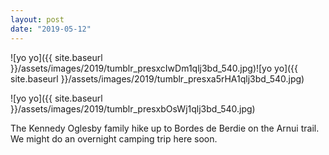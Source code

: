 ```yaml
---
layout: post
date: "2019-05-12"
---
```


![yo yo]({{ site.baseurl }}/assets/images/2019/tumblr_presxcIwDm1qlj3bd_540.jpg)![yo yo]({{ site.baseurl }}/assets/images/2019/tumblr_presxa5rHA1qlj3bd_540.jpg)

![yo yo]({{ site.baseurl }}/assets/images/2019/tumblr_presxbOsWj1qlj3bd_540.jpg)

The Kennedy Oglesby family hike up to Bordes de Berdie on the Arnui trail. We might do an overnight camping trip here soon.
